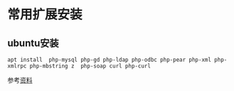 



# 常用扩展安装

## ubuntu安装

```shell
apt install  php-mysql php-gd php-ldap php-odbc php-pear php-xml php-xmlrpc php-mbstring z  php-soap curl php-curl
```

参考[资料](https://www.jb51.net/article/117895.htm)

